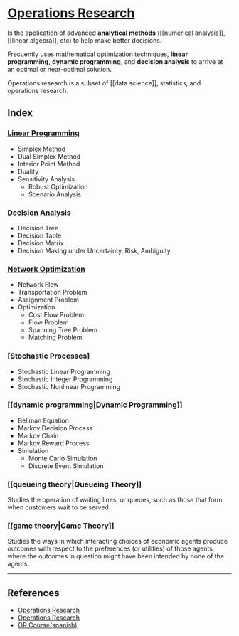 # [Operations Research](operations_research.ipynb)

Is the application of advanced **analytical methods** ([[numerical analysis]], [[linear algebra]], etc) to help make better decisions.

Frecuently uses mathematical optimization techniques, **linear programming**, **dynamic programming**, and **decision analysis** to arrive at an optimal or near-optimal solution.

Operations research is a subset of [[data science]], statistics, and operations research.


## Index

### [Linear Programming](linear_programming.ipynb)
- Simplex Method
- Dual Simplex Method
- Interior Point Method
- Duality
- Sensitivity Analysis
    - Robust Optimization
    - Scenario Analysis

### [Decision Analysis](decision_analysis.ipynb)
- Decision Tree
- Decision Table
- Decision Matrix
- Decision Making under Uncertainty, Risk, Ambiguity

### [Network Optimization](network_optimization.ipynb)
- Network Flow
- Transportation Problem
- Assignment Problem
- Optimization
    - Cost Flow Problem
    - Flow Problem
    - Spanning Tree Problem
    - Matching Problem

### [Stochastic Processes]
- Stochastic Linear Programming
- Stochastic Integer Programming
- Stochastic Nonlinear Programming

### [[dynamic programming|Dynamic Programming]]
- Bellman Equation
- Markov Decision Process
- Markov Chain
- Markov Reward Process
- Simulation
    - Monte Carlo Simulation
    - Discrete Event Simulation

### [[queueing theory|Queueing Theory]]
Studies the operation of waiting lines, or queues, such as those that form when customers wait to be served.

### [[game theory|Game Theory]]
Studies the ways in which interacting choices of economic agents produce outcomes with respect to the preferences (or utilities) of those agents, where the outcomes in question might have been intended by none of the agents.

----

## References
- [Operations Research](https://en.wikipedia.org/wiki/Operations_research)
- [Operations Research](https://www.investopedia.com/terms/o/operations-research.asp)
- [OR Course(spanish)](https://www.youtube.com/playlist?list=PLZmWVIAvUcmEgy8DB_1dilfCdyKRALUI1)
